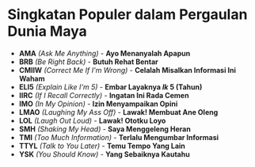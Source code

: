 # Singkatan Populer dalam Pergaulan Dunia Maya

* **AMA** *(Ask Me Anything)* - **Ayo Menanyalah Apapun**
* **BRB** *(Be Right Back)* - **Butuh Rehat Bentar**
* **CMIIW** *(Correct Me If I'm Wrong)* - **Celalah Misalkan Informasi Ini Waham**
* **ELI5** *(Explain Like I'm 5)* - **Embar Layaknya *Ik* 5 (Tahun)**
* **IIRC** *(If I Recall Correctly)* - **Ingatan Ini Rada Cemen**
* **IMO** *(In My Opinion)* - **Izin Menyampaikan Opini**
* **LMAO** *(Laughing My Ass Off)* - **Lawak! Membuat Ane Oleng**
* **LOL** *(Laugh Out Loud)* - **Lawak! Ototku Loyo**
* **SMH** *(Shaking My Head)* - **Saya Menggeleng Heran**
* **TMI** *(Too Much Information)* - **Terlalu Mengumbar Informasi**
* **TTYL** *(Talk to You Later)* - **Temu Tempo Yang Lain**
* **YSK** *(You Should Know)* - **Yang Sebaiknya Kautahu**

